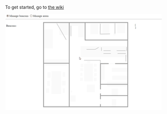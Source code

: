 To get started, go to [the wiki](https://github.com/iver56/indoor-nav/wiki)

![Frontend demo](frontend-demo.gif)
